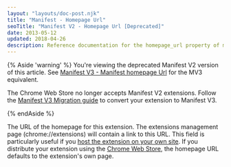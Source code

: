 ```yaml
---
layout: "layouts/doc-post.njk"
title: "Manifest - Homepage Url"
seoTitle: "Manifest V2 - Homepage Url [Deprecated]"
date: 2013-05-12
updated: 2018-04-26
description: Reference documentation for the homepage_url property of manifest.json.
---
```


{% Aside 'warning' %}
You're viewing the deprecated Manifest V2 version of this article. See [Manifest V3 - Manifest homepage Url](/docs/extensions/mv3/manifest/homepage_url/) for the MV3 equivalent.

The Chrome Web Store no longer accepts Manifest V2 extensions. Follow the [Manifest V3 Migration guide](/docs/extensions/migrating) to convert your extension to Manifest V3.

{% endAside %}

The URL of the homepage for this extension. The extensions management page (chrome://extensions)
will contain a link to this URL. This field is particularly useful if you [host the extension on
your own site][1]. If you distribute your extension using the [Chrome Web Store][2], the homepage
URL defaults to the extension's own page.

[1]: /docs/extensions/mv2/hosting
[2]: https://chrome.google.com/webstore
